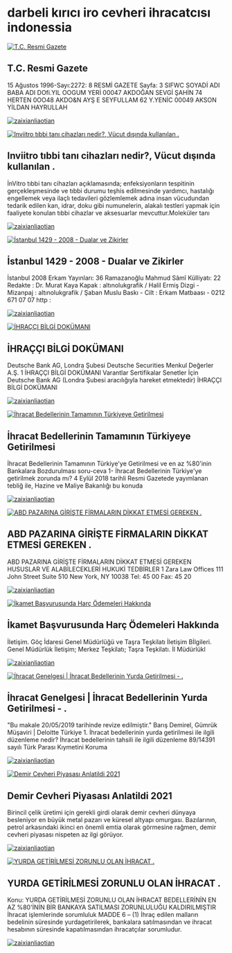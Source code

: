 # darbeli kırıcı iro cevheri ihracatcısı indonessia
<a href="https://mnn.zoosnet.net/LR/Chatpre.aspx?id=MNN94995150&p=https://topgrinding.com/" target="_blank">![T.C. Resmi Gazete](https://github.com/technlg/images/blob/main/28.jpg)</a>
## T.C. Resmi Gazete
15 Ağustos 1996-Sayı:2272: 8 RESMİ GAZETE Sayfa: 3 SIFWC SOYADİ ADI BABA ADI DOfi.YIL OOGUM YERİ 00047 AKDOĞAN SEVGİ ŞAHİN 74 HERTEN 0OO48 AKDO&N AYŞ E SEYFULLAM 62 Y.YENİC 00049 AKSON YİLDAN HAYRULLAH
<a href="https://mnn.zoosnet.net/LR/Chatpre.aspx?id=MNN94995150&p=https://topgrinding.com/" target="_blank"><img src="https://github.com/technlg/images/raw/main/chat11.jpg" alt="zaixianliaotian"/></a><a href="//whatsapp.shibangsoft.com/WhatsApp.php" ><img src="https://github.com/technlg/images/raw/main/chat11.png" alt=""></a>
<a href="https://mnn.zoosnet.net/LR/Chatpre.aspx?id=MNN94995150&p=https://topgrinding.com/" target="_blank">![Inviitro tıbbi tanı cihazları nedir?, Vücut dışında kullanılan .](https://github.com/technlg/images/blob/main/54.jpg)</a>
## Inviitro tıbbi tanı cihazları nedir?, Vücut dışında kullanılan .
İnVitro tıbbi tanı cihazları açıklamasında; enfeksiyonların tespitinin gerçekleşmesinde ve tıbbi durumu teşhis edilmesinde yardımcı, hastalığı engellemek veya ilaçlı tedavileri gözlemlemek adına insan vücudundan tedarik edilen kan, idrar, doku gibi numunelerin, alakalı testleri yapmak için faaliyete konulan tıbbi cihazlar ve aksesuarlar mevcuttur.Moleküler tanı 
<a href="https://mnn.zoosnet.net/LR/Chatpre.aspx?id=MNN94995150&p=https://topgrinding.com/" target="_blank"><img src="https://github.com/technlg/images/raw/main/chat11.jpg" alt="zaixianliaotian"/></a><a href="//whatsapp.shibangsoft.com/WhatsApp.php" ><img src="https://github.com/technlg/images/raw/main/chat11.png" alt=""></a>
<a href="https://mnn.zoosnet.net/LR/Chatpre.aspx?id=MNN94995150&p=https://topgrinding.com/" target="_blank">![İstanbul 1429 - 2008 - Dualar ve Zikirler](https://github.com/technlg/images/blob/main/38.jpg)</a>
## İstanbul 1429 - 2008 - Dualar ve Zikirler
İstanbul 2008 Erkam Yayınları: 36 Ramazanoğlu Mahmud Sâmî Külliyatı: 22 Redakte : Dr. Murat Kaya Kapak : altınolukgrafik / Halil Ermiş Dizgi - Mizanpaj : altınolukgrafik / Şaban Muslu Baskı - Cilt : Erkam Matbaası - 0212 671 07 07 http : 
<a href="https://mnn.zoosnet.net/LR/Chatpre.aspx?id=MNN94995150&p=https://topgrinding.com/" target="_blank"><img src="https://github.com/technlg/images/raw/main/chat11.jpg" alt="zaixianliaotian"/></a><a href="//whatsapp.shibangsoft.com/WhatsApp.php" ><img src="https://github.com/technlg/images/raw/main/chat11.png" alt=""></a>
<a href="https://mnn.zoosnet.net/LR/Chatpre.aspx?id=MNN94995150&p=https://topgrinding.com/" target="_blank">![İHRAÇÇI BİLGİ DOKÜMANI](https://github.com/technlg/images/blob/main/63.jpg)</a>
## İHRAÇÇI BİLGİ DOKÜMANI
Deutsche Bank AG, Londra Şubesi Deutsche Securities Menkul Değerler A.Ş. 1 İHRAÇÇI BİLGİ DOKÜMANI Varantlar Sertifikalar Senetler İçin Deutsche Bank AG (Londra Şubesi aracılığıyla hareket etmektedir) İHRAÇÇI BİLGİ DOKÜMANI 
<a href="https://mnn.zoosnet.net/LR/Chatpre.aspx?id=MNN94995150&p=https://topgrinding.com/" target="_blank"><img src="https://github.com/technlg/images/raw/main/chat11.jpg" alt="zaixianliaotian"/></a><a href="//whatsapp.shibangsoft.com/WhatsApp.php" ><img src="https://github.com/technlg/images/raw/main/chat11.png" alt=""></a>
<a href="https://mnn.zoosnet.net/LR/Chatpre.aspx?id=MNN94995150&p=https://topgrinding.com/" target="_blank">![İhracat Bedellerinin Tamamının Türkiyeye Getirilmesi](https://github.com/technlg/images/blob/main/25.jpg)</a>
## İhracat Bedellerinin Tamamının Türkiyeye Getirilmesi
İhracat Bedellerinin Tamamının Türkiye'ye Getirilmesi ve en az %80'inin Bankalara Bozdurulması soru-ceva 1- İhracat Bedellerinin Türkiye'ye getirilmek zorunda mı? 4 Eylül 2018 tarihli Resmi Gazetede yayımlanan tebliğ ile, Hazine ve Maliye Bakanlığı bu konuda 
<a href="https://mnn.zoosnet.net/LR/Chatpre.aspx?id=MNN94995150&p=https://topgrinding.com/" target="_blank"><img src="https://github.com/technlg/images/raw/main/chat11.jpg" alt="zaixianliaotian"/></a><a href="//whatsapp.shibangsoft.com/WhatsApp.php" ><img src="https://github.com/technlg/images/raw/main/chat11.png" alt=""></a>
<a href="https://mnn.zoosnet.net/LR/Chatpre.aspx?id=MNN94995150&p=https://topgrinding.com/" target="_blank">![ABD PAZARINA GİRİŞTE FİRMALARIN DİKKAT ETMESİ GEREKEN .](https://github.com/technlg/images/blob/main/14.jpg)</a>
## ABD PAZARINA GİRİŞTE FİRMALARIN DİKKAT ETMESİ GEREKEN .
ABD PAZARINA GİRİŞTE FİRMALARIN DİKKAT ETMESİ GEREKEN HUSUSLAR VE ALABİLECEKLERİ HUKUKİ TEDBİRLER 1 Zara Law Offices 111 John Street Suite 510 New York, NY 10038 Tel: 45 00 Fax: 45 20 
<a href="https://mnn.zoosnet.net/LR/Chatpre.aspx?id=MNN94995150&p=https://topgrinding.com/" target="_blank"><img src="https://github.com/technlg/images/raw/main/chat11.jpg" alt="zaixianliaotian"/></a><a href="//whatsapp.shibangsoft.com/WhatsApp.php" ><img src="https://github.com/technlg/images/raw/main/chat11.png" alt=""></a>
<a href="https://mnn.zoosnet.net/LR/Chatpre.aspx?id=MNN94995150&p=https://topgrinding.com/" target="_blank">![İkamet Başvurusunda Harç Ödemeleri Hakkında](https://github.com/technlg/images/blob/main/37.jpg)</a>
## İkamet Başvurusunda Harç Ödemeleri Hakkında
İletişim. Göç İdaresi Genel Müdürlüğü ve Taşra Teşkilatı İletişim Bİlgileri. Genel Müdürlük İletişim; Merkez Teşkilatı; Taşra Teşkilatı. İl Müdürlükl
<a href="https://mnn.zoosnet.net/LR/Chatpre.aspx?id=MNN94995150&p=https://topgrinding.com/" target="_blank"><img src="https://github.com/technlg/images/raw/main/chat11.jpg" alt="zaixianliaotian"/></a><a href="//whatsapp.shibangsoft.com/WhatsApp.php" ><img src="https://github.com/technlg/images/raw/main/chat11.png" alt=""></a>
<a href="https://mnn.zoosnet.net/LR/Chatpre.aspx?id=MNN94995150&p=https://topgrinding.com/" target="_blank">![İhracat Genelgesi | İhracat Bedellerinin Yurda Getirilmesi - .](https://github.com/technlg/images/blob/main/50.jpg)</a>
## İhracat Genelgesi | İhracat Bedellerinin Yurda Getirilmesi - .
"Bu makale 20/05/2019 tarihinde revize edilmiştir." Barış Demirel, Gümrük Müşaviri | Deloitte Türkiye 1. İhracat bedellerinin yurda getirilmesi ile ilgili düzenleme nedir? İhracat bedellerinin tahsili ile ilgili düzenleme 89/14391 sayılı Türk Parası Kıymetini Koruma 
<a href="https://mnn.zoosnet.net/LR/Chatpre.aspx?id=MNN94995150&p=https://topgrinding.com/" target="_blank"><img src="https://github.com/technlg/images/raw/main/chat11.jpg" alt="zaixianliaotian"/></a><a href="//whatsapp.shibangsoft.com/WhatsApp.php" ><img src="https://github.com/technlg/images/raw/main/chat11.png" alt=""></a>
<a href="https://mnn.zoosnet.net/LR/Chatpre.aspx?id=MNN94995150&p=https://topgrinding.com/" target="_blank">![Demir Cevheri Piyasası Anlatildi 2021](https://github.com/technlg/images/blob/main/30.jpg)</a>
## Demir Cevheri Piyasası Anlatildi 2021
Birincil çelik üretimi için gerekli girdi olarak demir cevheri dünyaya besleniyor en büyük metal pazarı ve küresel altyapı omurgası. Bazılarının, petrol arkasındaki ikinci en önemli emtia olarak görmesine rağmen, demir cevheri piyasası nispeten az ilgi görüyor.
<a href="https://mnn.zoosnet.net/LR/Chatpre.aspx?id=MNN94995150&p=https://topgrinding.com/" target="_blank"><img src="https://github.com/technlg/images/raw/main/chat11.jpg" alt="zaixianliaotian"/></a><a href="//whatsapp.shibangsoft.com/WhatsApp.php" ><img src="https://github.com/technlg/images/raw/main/chat11.png" alt=""></a>
<a href="https://mnn.zoosnet.net/LR/Chatpre.aspx?id=MNN94995150&p=https://topgrinding.com/" target="_blank">![YURDA GETİRİLMESİ ZORUNLU OLAN İHRACAT .](https://github.com/technlg/images/blob/main/40.jpg)</a>
## YURDA GETİRİLMESİ ZORUNLU OLAN İHRACAT .
Konu: YURDA GETİRİLMESİ ZORUNLU OLAN İHRACAT BEDELLERİNİN EN AZ %80'İNİN BİR BANKAYA SATILMASI ZORUNLULUĞU KALDIRILMIŞTIR İhracat işlemlerinde sorumluluk MADDE 6 – (1) İhraç edilen malların bedelinin süresinde yurdagetirilerek, bankalara satılmasından ve ihracat hesabının süresinde kapatılmasından ihracatçılar sorumludur.
<a href="https://mnn.zoosnet.net/LR/Chatpre.aspx?id=MNN94995150&p=https://topgrinding.com/" target="_blank"><img src="https://github.com/technlg/images/raw/main/chat11.jpg" alt="zaixianliaotian"/></a><a href="//whatsapp.shibangsoft.com/WhatsApp.php" ><img src="https://github.com/technlg/images/raw/main/chat11.png" alt=""></a>
